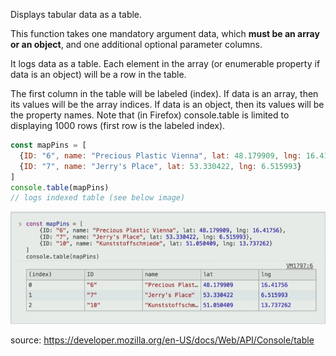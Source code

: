 Displays tabular data as a table.

This function takes one mandatory argument data, which **must be an array or an object**, and one additional optional parameter columns.

It logs data as a table. 
Each element in the array (or enumerable property if data is an object) will be a row in the table.

The first column in the table will be labeled (index). If data is an array, then its values will be the array indices. If data is an object, then its values will be the property names. Note that (in Firefox) console.table is limited to displaying 1000 rows (first row is the labeled index).

```js
const mapPins = [
  {ID: "6", name: "Precious Plastic Vienna", lat: 48.179909, lng: 16.41756},
  {ID: "7", name: "Jerry's Place", lat: 53.330422, lng: 6.515993}
]
console.table(mapPins)
// logs indexed table (see below image)
```

![example for console.table()](/images/example_for_console.table().png)

source: https://developer.mozilla.org/en-US/docs/Web/API/Console/table